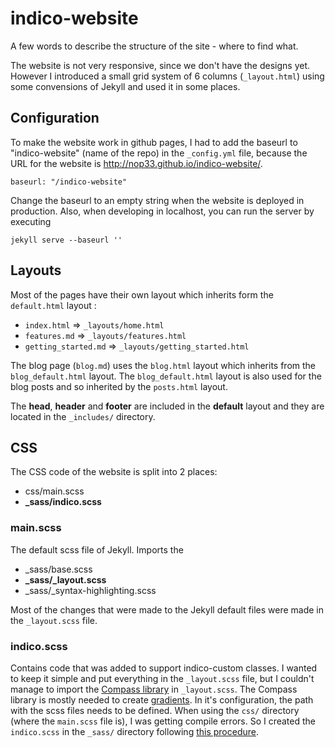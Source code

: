 indico-website
==============
A few words to describe the structure of the site - where to find what.

The website is not very responsive, since we don't have the designs yet. However I introduced a small grid system of 6 columns (`_layout.html`) using some convensions of Jekyll and used it in some places.

## Configuration
To make the website work in github pages, I had to add the baseurl to "indico-website" (name of the repo) in the `_config.yml` file, because the URL for the website is http://nop33.github.io/indico-website/.
```
baseurl: "/indico-website"
```
Change the baseurl to an empty string when the website is deployed in production. Also, when developing in localhost, you can run the server by executing
```
jekyll serve --baseurl ''
```

## Layouts
Most of the pages have their own layout which inherits form the `default.html` layout :
* `index.html` => `_layouts/home.html`
* `features.md` => `_layouts/features.html`
* `getting_started.md` => `_layouts/getting_started.html`

The blog page (`blog.md`) uses the `blog.html` layout which inherits from the `blog_default.html` layout. The `blog_default.html` layout is also used for the blog posts and so inherited by the `posts.html` layout.

The **head**, **header** and **footer** are included in the **default** layout and they are located in the `_includes/` directory.

## CSS
The CSS code of the website is split into 2 places:
* css/main.scss
* **_sass/indico.scss**

### main.scss
The default scss file of Jekyll. Imports the
* _sass/base.scss
* **_sass/_layout.scss**
* _sass/_syntax-highlighting.scss

Most of the changes that were made to the Jekyll default files were made in the `_layout.scss` file.

### indico.scss
Contains code that was added to support indico-custom classes. I wanted to keep it simple and put everything in the `_layout.scss` file, but I couldn't manage to import the [Compass library](http://compass-style.org) in `_layout.scss`. The Compass library is mostly needed to create [gradients](http://compass-style.org/examples/compass/css3/gradient/). In it's configuration, the path with the scss files needs to be defined. When using the `css/` directory (where the `main.scss` file is), I was getting compile errors. So I created the `indico.scss` in the `_sass/` directory following [this procedure](http://davidpots.com/blog/jekyll-github-pages-compass/).
